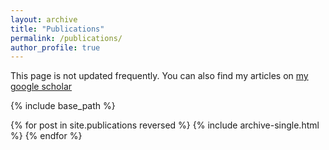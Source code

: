 ```yaml
---
layout: archive
title: "Publications"
permalink: /publications/
author_profile: true
---
```


This page is not updated frequently. You can also find my articles on [my google scholar](https://scholar.google.com.sg/citations?user=2PxlmU0AAAAJ&hl=en)


{% include base_path %}

{% for post in site.publications reversed %}
  {% include archive-single.html %}
{% endfor %}
